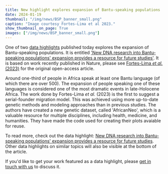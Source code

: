 ```yaml
---
title: New highlight explores expansion of Bantu-speaking populations
date: 2024-01-19
thumbnail: "/img/news/BSP_banner_small.png"
caption: "Image courtesy Fortes-Lima et al 2023."
show_thumbnail_on_page: True
images: ["/img/news/BSP_banner_small.png"]
---
```


One of two [data highlights](/highlights/) published today explores the expansion of Bantu-speaking populations. It is entitled ['New DNA research into Bantu-speaking populations' expansion provides a resource for future studies'](/highlights/bantu_expansion/). It is based on work recently published in Nature, please see [Fortes-Lima _et al._ (2023)](https://www.nature.com/articles/s41586-023-06770-6) for the original open-access article.

Around one-third of people in Africa speak at least one Bantu language (of which there are over 500). The expansion of people speaking one of these languages is considered one of the most dramatic events in late-Holocene Africa. The work done by Fortes-Lima _et al._ (2023) is the first to suggest a serial-founder migration model. This was achieved using more up-to-date genetic methods and modeling approaches than in previous studies. The authors have created a new genetic dataset, called 'AfricanNeo', which is a valuable resource for multiple disciplines, including health, medicine, and humanities. They have made the code used for creating their plots avaiable for reuse.

To read more, check out the data highlight: [New DNA research into Bantu-speaking populations' expansion provides a resource for future studies](/highlights/bantu_expansion/). Other data highlights on similar topics will also be visible at the bottom of the article.

If you'd like to get your work featured as a data highlight, please [get in touch with us](/contact/) to discuss it.
